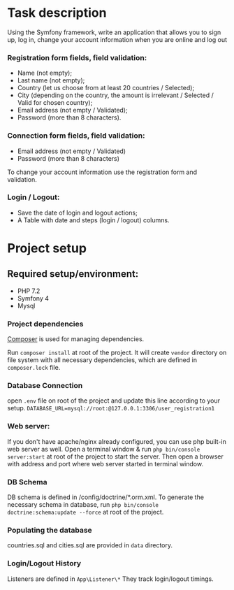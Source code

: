 # Task description
Using the Symfony framework, write an application that allows you to sign up, log in, change your account information when you are online and log out
### Registration form fields, field validation:
* Name (not empty);
* Last name (not empty);
* Country (let us choose from at least 20 countries / Selected);
* City (depending on the country, the amount is irrelevant / Selected / Valid for chosen country);
* Email address (not empty / Validated);
* Password (more than 8 characters).
### Connection form fields, field validation:
* Email address (not empty / Validated)
* Password (more than 8 characters)

To change your account information use the registration form and validation.

### Login / Logout:
* Save the date of login and logout actions;
* A Table with date and steps (login / logout) columns.

# Project setup

## Required setup/environment:
* PHP 7.2
* Symfony 4
* Mysql

### Project dependencies
[Composer](https://getcomposer.org) is used for managing dependencies.

Run ```composer install``` at root of the project. It will create ```vendor``` directory on file system with all 
necessary dependencies, which are defined in ```composer.lock``` file. 

### Database Connection
open ```.env``` file on root of the project and update this line according to your setup. 
```DATABASE_URL=mysql://root:@127.0.0.1:3306/user_registration1```

### Web server:
If you don't have apache/nginx already configured, you can use php built-in web server as well. 
Open a terminal window & run ```php bin/console server:start``` at root of the project to start the server. 
Then open a browser with address and port where web server started in terminal window.

### DB Schema
DB schema is defined in /config/doctrine/*.orm.xml. 
To generate the necessary schema in database, run ```php bin/console doctrine:schema:update --force``` at root of the project.

### Populating the database
countries.sql and cities.sql are provided in ```data``` directory.

### Login/Logout History
Listeners are defined in ```App\Listener\*``` They track login/logout timings.

